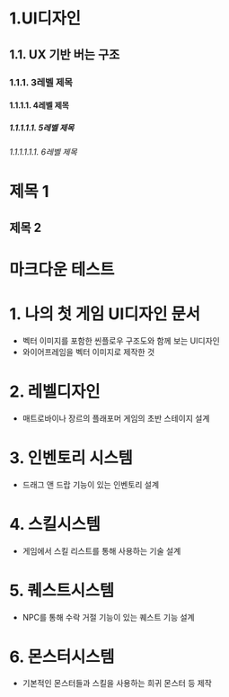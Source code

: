 # 1.UI디자인
## 1.1. UX 기반 버는 구조
### 1.1.1. 3레벨 제목
#### 1.1.1.1. 4레벨 제목
##### 1.1.1.1.1. 5레벨 제목
###### 1.1.1.1.1.1. 6레벨 제목

제목 1
=====
제목 2
-----

# 마크다운 테스트

# 1. 나의 첫 게임 UI디자인 문서 
- 벡터 이미지를 포함한 씬플로우 구조도와 함께 보는 UI디자인
- 와이어프레임을 벡터 이미지로 제작한 것
# 2. 레벨디자인
- 매트로바이나 장르의 플래포머 게임의 초반 스테이지 설계
# 3. 인벤토리 시스템
- 드래그 앤 드랍 기능이 있는 인벤토리 설계
# 4. 스킬시스템
- 게임에서 스킬 리스트를 통해 사용하는 기술 설계
# 5. 퀘스트시스템
- NPC를 통해 수락 거절 기능이 있는 퀘스트 기능 설계
# 6. 몬스터시스템
- 기본적인 몬스터들과 스킬을 사용하는 희귀 몬스터 등 제작